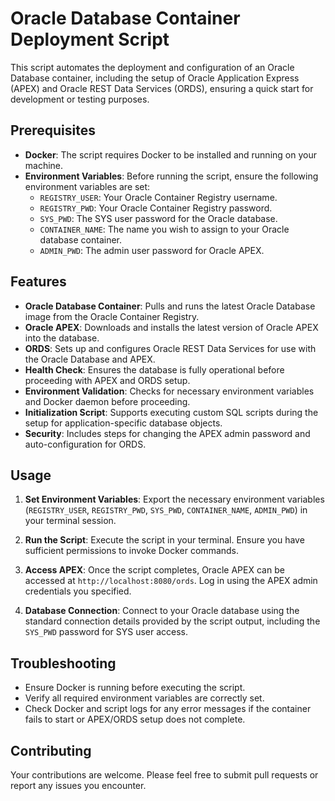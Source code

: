 # Oracle Database Container Deployment Script

This script automates the deployment and configuration of an Oracle Database container, including the setup of Oracle Application Express (APEX) and Oracle REST Data Services (ORDS), ensuring a quick start for development or testing purposes.

## Prerequisites

- **Docker**: The script requires Docker to be installed and running on your machine.
- **Environment Variables**: Before running the script, ensure the following environment variables are set:
  - `REGISTRY_USER`: Your Oracle Container Registry username.
  - `REGISTRY_PWD`: Your Oracle Container Registry password.
  - `SYS_PWD`: The SYS user password for the Oracle database.
  - `CONTAINER_NAME`: The name you wish to assign to your Oracle database container.
  - `ADMIN_PWD`: The admin user password for Oracle APEX.

## Features

- **Oracle Database Container**: Pulls and runs the latest Oracle Database image from the Oracle Container Registry.
- **Oracle APEX**: Downloads and installs the latest version of Oracle APEX into the database.
- **ORDS**: Sets up and configures Oracle REST Data Services for use with the Oracle Database and APEX.
- **Health Check**: Ensures the database is fully operational before proceeding with APEX and ORDS setup.
- **Environment Validation**: Checks for necessary environment variables and Docker daemon before proceeding.
- **Initialization Script**: Supports executing custom SQL scripts during the setup for application-specific database objects.
- **Security**: Includes steps for changing the APEX admin password and auto-configuration for ORDS.

## Usage

1. **Set Environment Variables**: Export the necessary environment variables (`REGISTRY_USER`, `REGISTRY_PWD`, `SYS_PWD`, `CONTAINER_NAME`, `ADMIN_PWD`) in your terminal session.

2. **Run the Script**: Execute the script in your terminal. Ensure you have sufficient permissions to invoke Docker commands.

3. **Access APEX**: Once the script completes, Oracle APEX can be accessed at `http://localhost:8080/ords`. Log in using the APEX admin credentials you specified.

4. **Database Connection**: Connect to your Oracle database using the standard connection details provided by the script output, including the `SYS_PWD` password for SYS user access.

## Troubleshooting

- Ensure Docker is running before executing the script.
- Verify all required environment variables are correctly set.
- Check Docker and script logs for any error messages if the container fails to start or APEX/ORDS setup does not complete.

## Contributing

Your contributions are welcome. Please feel free to submit pull requests or report any issues you encounter.
